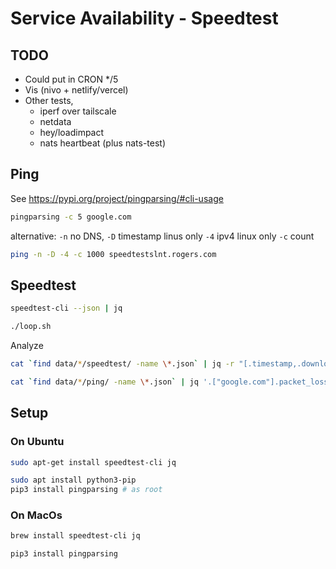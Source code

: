 # Service Availability - Speedtest

## TODO

- Could put in CRON */5
- Vis (nivo + netlify/vercel)
- Other tests,
  - iperf over tailscale
  - netdata
  - hey/loadimpact
  - nats heartbeat (plus nats-test)

## Ping

See <https://pypi.org/project/pingparsing/#cli-usage>

```bash
pingparsing -c 5 google.com
```

alternative: `-n` no DNS, `-D` timestamp linus only `-4` ipv4 linux only `-c` count

```bash
ping -n -D -4 -c 1000 speedtestslnt.rogers.com
```

## Speedtest


```bash
speedtest-cli --json | jq

./loop.sh
```

Analyze

```bash
cat `find data/*/speedtest/ -name \*.json` | jq -r "[.timestamp,.download,.upload,.error]| @csv"

cat `find data/*/ping/ -name \*.json` | jq '.["google.com"].packet_loss_rate'
```

## Setup

### On Ubuntu

```bash
sudo apt-get install speedtest-cli jq

sudo apt install python3-pip
pip3 install pingparsing # as root
```

### On MacOs

```bash
brew install speedtest-cli jq

pip3 install pingparsing
```